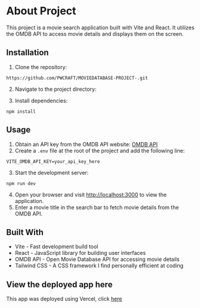
 <h1>About Project</h1>

<p>This project is a movie search application built with Vite and React. It utilizes the OMDB API to access movie details and displays them on the screen.</p>

<h2>Installation</h2>

<ol>
  <li>Clone the repository:</li>
</ol>
<pre><code class="language-shell">https://github.com/PWCRAFT/MOVIEDATABASE-PROJECT-.git</code></pre>

<ol start="2">
  <li>Navigate to the project directory:</li>
</ol>

<ol start="3">
  <li>Install dependencies:</li>
</ol>
<pre><code class="language-shell">npm install</code></pre>

<h2>Usage</h2>

<ol>
  <li>Obtain an API key from the OMDB API website: <a href="https://www.omdbapi.com/">OMDB API</a></li>
  <li>Create a <code>.env</code> file at the root of the project and add the following line:</li>
</ol>
<pre><code>VITE_OMDB_API_KEY=your_api_key_here</code></pre>

<ol start="3">
  <li>Start the development server:</li>
</ol>
<pre><code class="language-shell">npm run dev</code></pre>

<ol start="4">
  <li>Open your browser and visit <a href="http://localhost:3000">http://localhost:3000</a> to view the application.</li>
  <li>Enter a movie title in the search bar to fetch movie details from the OMDB API.</li>
</ol>

<h2>Built With</h2>

<ul>
  <li>Vite - Fast development build tool</li>
  <li>React - JavaScript library for building user interfaces</li>
  <li>OMDB API - Open Movie Database API for accessing movie details</li>
 <li>Tailwind CSS - A CSS framework I find personally efficient at coding </li>
</ul>

<h2>View the deployed app here</h2>

<p>This app was deployed using Vercel, click <a href="https://movieapp-one-eta.vercel.app/">here</a></p>

